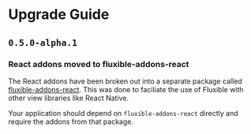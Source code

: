 # Upgrade Guide

## `0.5.0-alpha.1`

### React addons moved to fluxible-addons-react

The React addons have been broken out into a separate package called [fluxible-addons-react](https://github.com/yahoo/fluxible-addons-react). This was done to faciliate the use of Fluxible with other view libraries like React Native.

Your application should depend on `fluxible-addons-react` directly and require the addons from that package.
